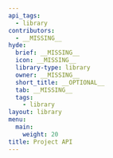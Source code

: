 ```yaml
---
api_tags:
  - library
contributors:
  - __MISSING__
hyde:
  brief: __MISSING__
  icon: __MISSING__
  library-type: library
  owner: __MISSING__
  short_title: __OPTIONAL__
  tab: __MISSING__
  tags:
    - library
layout: library
menu:
  main:
    weight: 20
title: Project API
---
```

